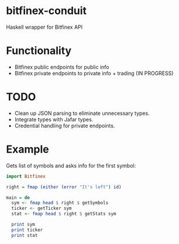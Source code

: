 # bitfinex-conduit
Haskell wrapper for Bitfinex API


Functionality
========

- Bitfinex public endpoints for public info
- Bitfinex private endpoints to private info + trading (IN PROGRESS)

TODO
========

- Clean up JSON parsing to eliminate unnecessary types.
- Integrate types with Jafar types.
- Credential handling for private endpoints.

Example
=========

Gets list of symbols and asks info for the first symbol:

```haskell
import Bitfinex

right = fmap (either (error "It's left") id)

main = do
  sym <- fmap head $ right $ getSymbols
  ticker <- getTicker sym
  stat <- fmap head $ right $ getStats sym

  print sym
  print ticker
  print stat

```
